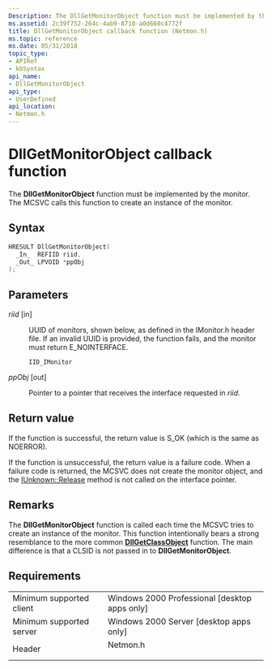 ```yaml
---
Description: The DllGetMonitorObject function must be implemented by the monitor. The MCSVC calls this function to create an instance of the monitor.
ms.assetid: 2c39f752-264c-4ab9-8710-a0d660c4772f
title: DllGetMonitorObject callback function (Netmon.h)
ms.topic: reference
ms.date: 05/31/2018
topic_type: 
- APIRef
- kbSyntax
api_name: 
- DllGetMonitorObject
api_type: 
- UserDefined
api_location: 
- Netmon.h
---
```


# DllGetMonitorObject callback function

The **DllGetMonitorObject** function must be implemented by the monitor. The MCSVC calls this function to create an instance of the monitor.

## Syntax


```C++
HRESULT DllGetMonitorObject(
  _In_  REFIID riid,
  _Out_ LPVOID *ppObj
);
```



## Parameters

<dl> <dt>

*riid* \[in\]
</dt> <dd>

UUID of monitors, shown below, as defined in the IMonitor.h header file. If an invalid UUID is provided, the function fails, and the monitor must return E\_NOINTERFACE.

``` syntax
IID_IMonitor
```

</dd> <dt>

*ppObj* \[out\]
</dt> <dd>

Pointer to a pointer that receives the interface requested in *riid*.

</dd> </dl>

## Return value

If the function is successful, the return value is S\_OK (which is the same as NOERROR).

If the function is unsuccessful, the return value is a failure code. When a failure code is returned, the MCSVC does not create the monitor object, and the [IUnknown::Release](/windows/win32/api/unknwn/nf-unknwn-iunknown-release) method is not called on the interface pointer.

## Remarks

The **DllGetMonitorObject** function is called each time the MCSVC tries to create an instance of the monitor. This function intentionally bears a strong resemblance to the more common [**DllGetClassObject**](/windows/win32/api/combaseapi/nf-combaseapi-dllgetclassobject) function. The main difference is that a CLSID is not passed in to **DllGetMonitorObject**.

## Requirements



|                                     |                                                                                     |
|-------------------------------------|-------------------------------------------------------------------------------------|
| Minimum supported client<br/> | Windows 2000 Professional \[desktop apps only\]<br/>                          |
| Minimum supported server<br/> | Windows 2000 Server \[desktop apps only\]<br/>                                |
| Header<br/>                   | <dl> <dt>Netmon.h</dt> </dl> |



 

